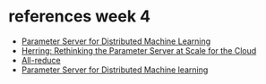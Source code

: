 # references week 4
- [Parameter Server for Distributed Machine Learning](https://www.istc-cc.cmu.edu/publications/papers/2013/ps.pdf)
- [Herring: Rethinking the Parameter Server at Scale for the Cloud](https://assets.amazon.science/ba/69/0a396bd3459294ad940a705ad7f5/herring-rethinking-the-parameter-server-at-scale-for-the-cloud.pdf)
- [All-reduce](https://medium.com/@niruthiha2000/allreduce-explained-the-key-to-efficient-distributed-training-2cbbcc871832)
- [Parameter Server for Distributed Machine learning](https://medium.com/coinmonks/parameter-server-for-distributed-machine-learning-fd79d99f84c3)
